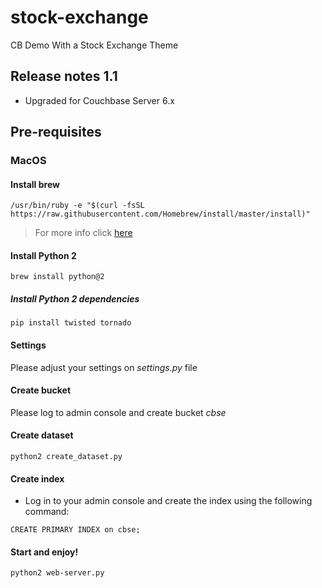 # stock-exchange
CB Demo With a Stock Exchange Theme

## Release notes 1.1
- Upgraded for Couchbase Server 6.x

## Pre-requisites

### MacOS

#### Install brew

```
/usr/bin/ruby -e "$(curl -fsSL https://raw.githubusercontent.com/Homebrew/install/master/install)"
```

> For more info click [here](https://brew.sh/index_es)

#### Install Python 2

```
brew install python@2
```

##### Install Python 2 dependencies

```
pip install twisted tornado
```
#### Settings

Please adjust your settings on *settings.py* file

#### Create bucket

Please log to admin console and create bucket *cbse*

#### Create dataset 
```
python2 create_dataset.py
```
#### Create index

- Log in to your admin console and create the index using the following command:

```
CREATE PRIMARY INDEX on cbse;
```

#### Start and enjoy!

```
python2 web-server.py
```




